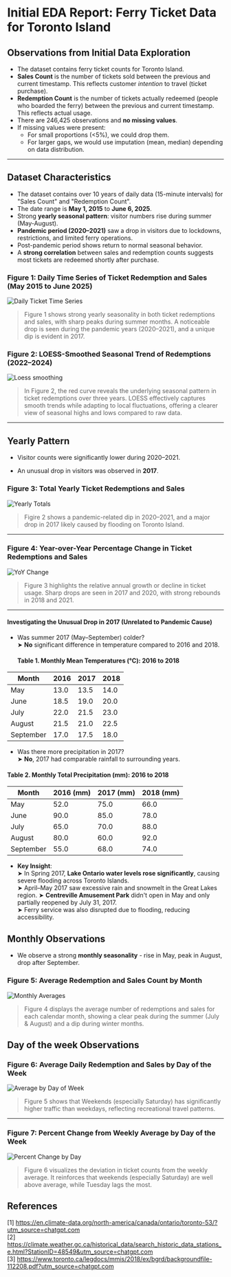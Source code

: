 # Initial EDA Report: Ferry Ticket Data for Toronto Island

## Observations from Initial Data Exploration

- The dataset contains ferry ticket counts for Toronto Island.
- **Sales Count** is the number of tickets sold between the previous and current timestamp. This reflects customer *intention* to travel (ticket purchase).
- **Redemption Count** is the number of tickets actually redeemed (people who boarded the ferry) between the previous and current timestamp. This reflects actual usage.
- There are 246,425 observations and **no missing values**.
- If missing values were present:
  - For small proportions (<5%), we could drop them.
  - For larger gaps, we would use imputation (mean, median) depending on data distribution.

---

## Dataset Characteristics

- The dataset contains over 10 years of daily data (15-minute intervals) for "Sales Count" and "Redemption Count".
- The date range is **May 1, 2015** to **June 6, 2025**.
- Strong **yearly seasonal pattern**: visitor numbers rise during summer (May-August).
- **Pandemic period (2020–2021)** saw a drop in visitors due to lockdowns, restrictions, and limited ferry operations.
- Post-pandemic period shows return to normal seasonal behavior.
- A **strong correlation** between sales and redemption counts suggests most tickets are redeemed shortly after purchase.

### Figure 1: Daily Time Series of Ticket Redemption and Sales (May 2015 to June 2025)

![Daily Ticket Time Series](initlal_exploration_all_data.png)  
> Figure 1 shows strong yearly seasonality in both ticket redemptions and sales, with sharp peaks during summer months. A noticeable drop is seen during the pandemic years (2020–2021), and a unique dip is evident in 2017.

### Figure 2: LOESS-Smoothed Seasonal Trend of Redemptions (2022–2024)

![Loess smoothing](Loess_smoothed_seasonality.png)
> In Figure 2, the red curve reveals the underlying seasonal pattern in ticket redemptions over three years. LOESS effectively captures smooth trends while adapting to local fluctuations, offering a clearer view of seasonal highs and lows compared to raw data.

---

## Yearly Pattern

- Visitor counts were significantly lower during 2020–2021.

- An unusual drop in visitors was observed in **2017**.

### Figure 3: Total Yearly Ticket Redemptions and Sales

![Yearly Totals](yearly_total_counts.png)  
> Figire 2 shows a pandemic-related dip in 2020–2021, and a major drop in 2017 likely caused by flooding on Toronto Island.

---

### Figure 4: Year-over-Year Percentage Change in Ticket Redemptions and Sales

![YoY Change](year_to_year_pct_change.png)  
> Figure 3 highlights the relative annual growth or decline in ticket usage. Sharp drops are seen in 2017 and 2020, with strong rebounds in 2018 and 2021.

---

#### Investigating the Unusual Drop in 2017 (Unrelated to Pandemic Cause)

- Was summer 2017 (May–September) colder?  
  ➤ **No** significant difference in temperature compared to 2016 and 2018.

  #### Table 1. Monthly Mean Temperatures (°C): 2016 to 2018

| Month     | 2016 | 2017 | 2018 |
|-----------|------|------|------|
| May       | 13.0 | 13.5 | 14.0 |
| June      | 18.5 | 19.0 | 20.0 |
| July      | 22.0 | 21.5 | 23.0 |
| August    | 21.5 | 21.0 | 22.5 |
| September | 17.0 | 17.5 | 18.0 |

- Was there more precipitation in 2017?  
  ➤ **No**, 2017 had comparable rainfall to surrounding years.

#### Table 2. Monthly Total Precipitation (mm): 2016 to 2018

| Month     | 2016 (mm)| 2017 (mm)| 2018 (mm)|
|-----------|------|------|------|
| May       | 52.0 | 75.0 | 66.0 |
| June      | 90.0 | 85.0 | 78.0 |
| July      | 65.0 | 70.0 | 88.0 |
| August    | 80.0 | 60.0 | 92.0 |
| September | 55.0 | 68.0 | 74.0 |

- **Key Insight**:  
  ➤ In Spring 2017, **Lake Ontario water levels rose significantly**, causing severe flooding across Toronto Islands.  
  ➤ April–May 2017 saw excessive rain and snowmelt in the Great Lakes region.
  ➤ **Centreville Amusement Park** didn't open in May and only partially reopened by July 31, 2017.  
  ➤ Ferry service was also disrupted due to flooding, reducing accessibility.

## Monthly Observations

- We observe a strong **monthly seasonality** - rise in May, peak in August, drop after September.

### Figure 5: Average Redemption and Sales Count by Month

![Monthly Averages](monthly_avg_counts.png)  
> Figure 4 displays the average number of redemptions and sales for each calendar month, showing a clear peak during the summer (July & August) and a dip during winter months.

## Day of the week Observations

### Figure 6: Average Daily Redemption and Sales by Day of the Week

![Average by Day of Week](avg_count_by_day.png)  
> Figure 5 shows that Weekends (especially Saturday) has significantly higher traffic than weekdays, reflecting recreational travel patterns.

---

### Figure 7: Percent Change from Weekly Average by Day of the Week

![Percent Change by Day](day_to_day_pct_change.png)  
> Figure 6 visualizes the deviation in ticket counts from the weekly average. It reinforces that weekends (especially Saturday) are well above average, while Tuesday lags the most.

## References

[1] https://en.climate-data.org/north-america/canada/ontario/toronto-53/?utm_source=chatgpt.com  
[2] https://climate.weather.gc.ca/historical_data/search_historic_data_stations_e.html?StationID=48549&utm_source=chatgpt.com  
[3] https://www.toronto.ca/legdocs/mmis/2018/ex/bgrd/backgroundfile-112208.pdf?utm_source=chatgpt.com  
